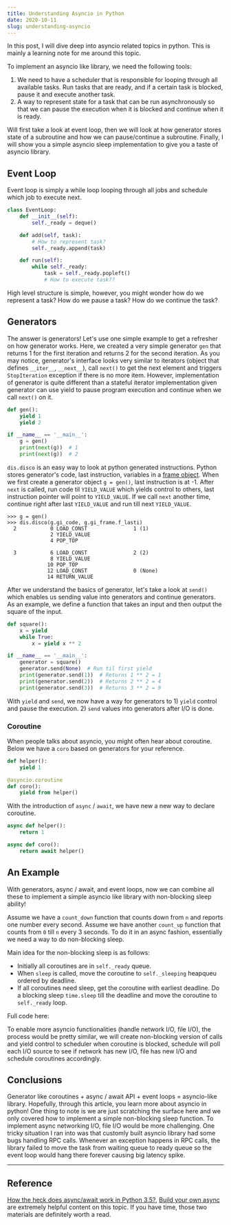 ```yaml
---
title: Understanding Asyncio in Python
date: 2020-10-11
slug: understanding-asyncio
---
```


In this post, I will dive deep into asyncio related topics in python. This is mainly a learning note for me around this topic.

<!--more-->

To implement an asyncio like library, we need the following tools:
1. We need to have a scheduler that is responsible for looping through all available tasks. Run tasks that are ready, and if a certain task is blocked, pause it and execute another task.
2. A way to represent state for a task that can be run asynchronously so that we can pause the execution when it is blocked and continue when it is ready.


Will first take a look at event loop, then we will look at how generator stores state of a subroutine and how we can pause/continue a subroutine. Finally, I will show you a simple asyncio sleep implementation to give you a taste of asyncio library.


## Event Loop

Event loop is simply a while loop looping through all jobs and schedule which job to execute next. 

```python
class EventLoop:
    def __init__(self):
        self._ready = deque()

    def add(self, task):
        # How to represent task?
        self._ready.append(task)

    def run(self):
        while self._ready:
            task = self._ready.popleft()
            # How to execute task??
```

High level structure is simple, however, you might wonder how do we represent a task? How do we pause a task? How do we continue the task?

## Generators

The answer is generators! Let's use one simple example to get a refresher on how generator works. Here, we created a very simple generator `gen` that returns 1 for the first iteration and returns 2 for the second iteration. As you may notice, generator's interface looks very similar to iterators (object that defines `__iter__`, `__next__`), call `next()` to get the next element and triggers `StopIteration` exception if there is no more item. However, implementation of generator is quite different than a stateful iterator implementation given generator can use yield to pause program execution and continue when we call `next()` on it.


```python
def gen():
    yield 1
    yield 2

if __name__ == '__main__':
    g = gen()
    print(next(g))  # 1
    print(next(g))  # 2
```


`dis.disco` is an easy way to look at python generated instructions. Python stores generator's code, last instruction, variables in a [frame object](https://docs.python.org/2/library/inspect.html). When we first create a generator object `g = gen()`, last instruction is at -1. After `next` is called, run code til `YIELD_VALUE` which yields control to others, last instruction pointer will point to `YIELD_VALUE`. If we call `next` another time, continue right after last `YIELD_VALUE` and run till next `YIELD_VALUE`.

```
>>> g = gen()
>>> dis.disco(g.gi_code, g.gi_frame.f_lasti)
  2           0 LOAD_CONST               1 (1)
              2 YIELD_VALUE
              4 POP_TOP

  3           6 LOAD_CONST               2 (2)
              8 YIELD_VALUE
             10 POP_TOP
             12 LOAD_CONST               0 (None)
             14 RETURN_VALUE
```

After we understand the basics of generator, let's take a look at `send()` which enables us sending value into generators and continue generators. As an example, we define a function that takes an input and then output the square of the input.

```python
def square():
    x = yield
    while True:
        x = yield x ** 2

if __name__ == '__main__':
    generator = square()
    generator.send(None)  # Run til first yield
    print(generator.send(1))  # Returns 1 ** 2 = 1
    print(generator.send(2))  # Returns 2 ** 2 = 4
    print(generator.send(3))  # Returns 3 ** 2 = 9
```

With `yield` and `send`, we now have a way for generators to 1) `yield` control and pause the execution.
2) `send` values into generators after I/O is done.

### Coroutine

When people talks about asyncio, you might often hear about coroutine. Below we have a `coro` based on generators for your reference.

```python
def helper():
    yield 1

@asyncio.coroutine
def coro():
    yield from helper()
```

With the introduction of `async` / `await`, we have new a new way to declare coroutine.

```python
async def helper():
    return 1

async def coro():
    return await helper()
```

## An Example

With generators, async / await, and event loops, now we can combine all these to implement a simple asyncio like library with non-blocking sleep ability!

Assume we have a `count_down` function that counts down from `n` and reports one number every second. Assume we have another `count_up` function that counts from `0` till `n` every 3 seconds. To do it in an async fashion, essentially we need a way to do non-blocking sleep.

Main idea for the non-blocking sleep is as follows:
- Initially all coroutines are in `self._ready` queue.
- When `sleep` is called, move the coroutine to `self._sleeping` heapqueu ordered by deadline.
- If all coroutines need sleep, get the coroutine with earliest deadline. Do a blocking sleep `time.sleep` till the deadline and move the coroutine to `self._ready` loop.

Full code here:

<script src="https://gist.github.com/wwei10/5e6d43444c75341224e575034390a753.js"></script>


To enable more asyncio functionalities (handle network I/O, file I/O), the process would be pretty similar, we will create non-blocking version of calls and yield control to scheduler when coroutine is blocked, schedule will poll each I/O source to see if network has new I/O, file has new I/O and schedule coroutines accordingly.

## Conclusions

Generator like coroutines + async / await API + event loops = asyncio-like library. Hopefully, through this article, you learn more about asyncio in python! One thing to note is we are just scratching the surface here and we only covered how to implement a simple non-blocking sleep function. To implement async networking I/O, file I/O would be more challenging. One tricky situation I ran into was that customly built asyncio library had some bugs handling RPC calls. Whenever an exception happens in RPC calls, the library failed to move the task from waiting queue to ready queue so the event loop would hang there forever causing big latency spike.


-------

## Reference

[How the heck does async/await work in Python 3.5?](https://snarky.ca/how-the-heck-does-async-await-work-in-python-3-5/), [Build your own async](https://www.youtube.com/watch?v=Y4Gt3Xjd7G8) are extremely helpful content on this topic. If you have time, those two materials are definitely worth a read.